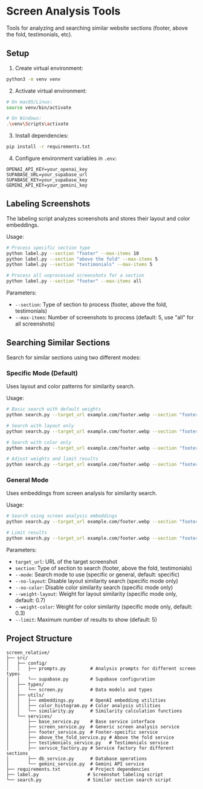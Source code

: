 # Screen Analysis Tools

Tools for analyzing and searching similar website sections (footer, above the fold, testimonials, etc).

## Setup

1. Create virtual environment:
```bash
python3 -m venv venv
```

2. Activate virtual environment:
```bash
# On macOS/Linux:
source venv/bin/activate

# On Windows:
.\venv\Scripts\activate
```

3. Install dependencies:
```bash
pip install -r requirements.txt
```

4. Configure environment variables in `.env`:
```
OPENAI_API_KEY=your_openai_key
SUPABASE_URL=your_supabase_url
SUPABASE_KEY=your_supabase_key
GEMINI_API_KEY=your_gemini_key
```

## Labeling Screenshots

The labeling script analyzes screenshots and stores their layout and color embeddings.

Usage:
```bash
# Process specific section type
python label.py --section "footer" --max-items 10
python label.py --section "above the fold" --max-items 5
python label.py --section "testimonials" --max-items 5

# Process all unprocessed screenshots for a section
python label.py --section "footer" --max-items all
```

Parameters:
- `--section`: Type of section to process (footer, above the fold, testimonials)
- `--max-items`: Number of screenshots to process (default: 5, use "all" for all screenshots)

## Searching Similar Sections

Search for similar sections using two different modes:

### Specific Mode (Default)
Uses layout and color patterns for similarity search.

Usage:
```bash
# Basic search with default weights
python search.py --target_url example.com/footer.webp --section "footer"

# Search with layout only
python search.py --target_url example.com/footer.webp --section "footer" --no-color

# Search with color only
python search.py --target_url example.com/footer.webp --section "footer" --no-layout

# Adjust weights and limit results
python search.py --target_url example.com/footer.webp --section "footer" --weight-layout 0.7 --weight-color 0.3 --limit 10
```

### General Mode
Uses embeddings from screen analysis for similarity search.

Usage:
```bash
# Search using screen analysis embeddings
python search.py --target_url example.com/footer.webp --section "footer" --mode general

# Limit results
python search.py --target_url example.com/footer.webp --section "footer" --mode general --limit 10
```

Parameters:
- `target_url`: URL of the target screenshot
- `section`: Type of section to search (footer, above the fold, testimonials)
- `--mode`: Search mode to use (specific or general, default: specific)
- `--no-layout`: Disable layout similarity search (specific mode only)
- `--no-color`: Disable color similarity search (specific mode only)
- `--weight-layout`: Weight for layout similarity (specific mode only, default: 0.7)
- `--weight-color`: Weight for color similarity (specific mode only, default: 0.3)
- `--limit`: Maximum number of results to show (default: 5)

## Project Structure
```
screen_relative/
├── src/
│   ├── config/
│   │   ├── prompts.py         # Analysis prompts for different screen types
│   │   └── supabase.py        # Supabase configuration
│   ├── types/
│   │   └── screen.py          # Data models and types
│   ├── utils/
│   │   ├── embeddings.py      # OpenAI embedding utilities
│   │   ├── color_histogram.py # Color analysis utilities
│   │   └── similarity.py      # Similarity calculation functions
│   └── services/
│       ├── base_service.py    # Base service interface
│       ├── screen_service.py  # Generic screen analysis service
│       ├── footer_service.py  # Footer-specific service
│       ├── above_the_fold_service.py # Above the fold service
│       ├── testimonials_service.py   # Testimonials service
│       ├── service_factory.py # Service factory for different sections
│       ├── db_service.py      # Database operations
│       └── gemini_service.py  # Gemini API service
├── requirements.txt           # Project dependencies
├── label.py                  # Screenshot labeling script
└── search.py                 # Similar section search script
``` 